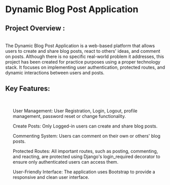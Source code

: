 <h1>Dynamic Blog Post Application</h1>
<h2>Project Overview :</h2> <br>
The Dynamic Blog Post Application is a web-based platform that allows users to create and share blog posts, react to others' ideas, and comment on posts.
Although there is no specific real-world problem it addresses, this project has been created for practice purposes using a proper technology stack.
It focuses on implementing user authentication, protected routes, and dynamic interactions between users and posts. <br>

<h2> Key Features: </h2><br> 
<ul>User Management: User Registration, Login, Logout, profile management, password reset or change functionality. </ul>
<ul>Create Posts: Only  Logged-in users can create and share blog posts.</ul>
<ul>Commenting System: Users can comment on their own or others' blog posts.</ul>
<ul>Protected Routes: All important routes, such as posting, commenting, and reacting, are protected using Django's login_required decorator to ensure only authenticated users can access them.</ul> 
<ul>User-Friendly Interface: The application uses Bootstrap to provide a responsive and clean user interface.</ul>
